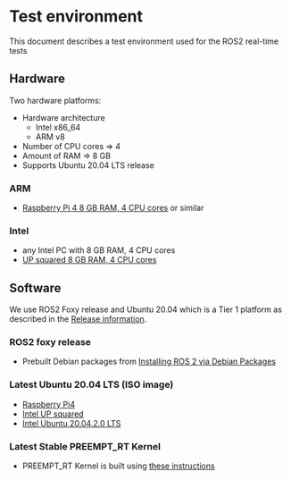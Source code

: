 # Test environment

This document describes a test environment used for the ROS2 real-time tests

## Hardware

Two hardware platforms:
* Hardware architecture
    * Intel x86_64
    * ARM v8
* Number of CPU cores => 4
* Amount of RAM => 8 GB
* Supports Ubuntu 20.04 LTS release

### ARM

* [Raspberry Pi 4 8 GB RAM, 4 CPU cores](https://www.raspberrypi.org/blog/8gb-raspberry-pi-4-on-sale-now-at-75) or similar

### Intel

* any Intel PC with 8 GB RAM, 4 CPU cores
* [UP squared 8 GB RAM, 4 CPU cores](https://up-shop.org/up-squared-board-pentium-quad-core-8gb-memory-64gb-emmc.html)

## Software

We use ROS2 Foxy release and Ubuntu 20.04 which is a Tier 1 platform as described in the [Release information](https://docs.ros.org/en/foxy/Releases/Release-Foxy-Fitzroy.html#supported-platforms).

### ROS2 foxy release 

* Prebuilt Debian packages from [Installing ROS 2 via Debian Packages](https://docs.ros.org/en/foxy/Installation/Linux-Install-Debians.html)

### Latest Ubuntu 20.04 LTS (ISO image)

* [Raspberry Pi4](https://ubuntu.com/download/raspberry-pi)
* [Intel UP squared](https://wiki.up-community.org/Ubuntu)
* [Intel Ubuntu 20.04.2.0 LTS](https://ubuntu.com/download/desktop)

### Latest Stable PREEMPT_RT Kernel

* PREEMPT_RT Kernel is built using [these instructions](https://github.com/ros-realtime/linux-real-time-kernel-builder)

